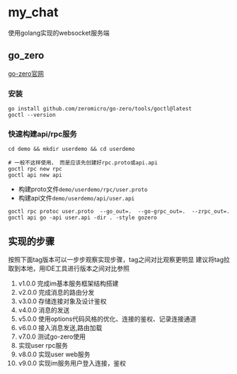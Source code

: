 # my_chat

使用golang实现的websocket服务端

## go_zero

[go-zero官网](https://go-zero.dev)

### 安装

```shell
go install github.com/zeromicro/go-zero/tools/goctl@latest
goctl --version
```

### 快速构建api/rpc服务

```shell
cd demo && mkdir userdemo && cd userdemo

# 一般不这样使用， 而是应该先创建好rpc.proto或api.api
goctl rpc new rpc
goctl api new api
```

* 构建proto文件`demo/userdemo/rpc/user.proto`
* 构建api文件`demo/userdemo/api/user.api`
```shell
goctl rpc protoc user.proto  --go_out=.  --go-grpc_out=.  --zrpc_out=.
goctl api go -api user.api -dir . -style gozero
```


## 实现的步骤

按照下面tag版本可以一步步观察实现步骤，tag之间对比观察更明显
建议将tag拉取到本地，用IDE工具进行版本之间对比参照

1. v1.0.0 完成im基本服务框架结构搭建
2. v2.0.0 完成消息的路由分发
3. v3.0.0 存储连接对象及设计鉴权
4. v4.0.0 消息的发送
5. v5.0.0 使用options代码风格的优化、连接的鉴权、记录连接通道
6. v6.0.0 接入消息发送,路由加载
7. v7.0.0 测试go-zero使用
8. 实现user rpc服务
8. v8.0.0 实现user web服务
9. v9.0.0 实现im服务用户登入连接，鉴权

